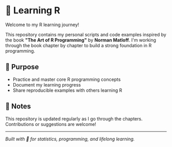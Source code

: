# 📘 Learning R 

Welcome to my R learning journey!

This repository contains my personal scripts and code examples inspired by the book **"The Art of R Programming"** by **Norman Matloff**. I'm working through the book chapter by chapter to build a strong foundation in R programming.

## 🎯 Purpose

- Practice and master core R programming concepts  
- Document my learning progress  
- Share reproducible examples with others learning R

## 🧠 Notes

This repository is updated regularly as I go through the chapters. Contributions or suggestions are welcome!

---

*Built with 💙 for statistics, programming, and lifelong learning.*

